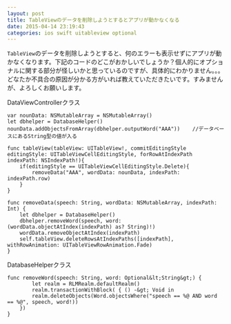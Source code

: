 ```yaml
---
layout: post
title: TableViewのデータを削除しようとするとアプリが動かなくなる
date: 2015-04-14 23:19:43
categories: ios swift uitableview optional
---
```

<p><code>TableView</code>のデータを削除しようとすると、何のエラーも表示せずにアプリが動かなくなります。下記のコードのどこがおかしいでしょうか？個人的にオプショナルに関する部分が怪しいかと思っているのですが、具体的にわかりません。。。どなたか不具合の原因が分かる方がいれば教えていただきたいです。すみませんが、よろしくお願いします。</p>

<p>DataViewControllerクラス</p>

```
var nounData: NSMutableArray = NSMutableArray()
let dbhelper = DatabaseHelper()
nounData.addObjectsFromArray(dbhelper.outputWord("AAA"))    //データベースにあるString型の値が入る

func tableView(tableView: UITableView!, commitEditingStyle editingStyle: UITableViewCellEditingStyle, forRowAtIndexPath indexPath: NSIndexPath!){            
    if(editingStyle == UITableViewCellEditingStyle.Delete){
        removeData("AAA", wordData: nounData, indexPath: indexPath.row)
    }
}

func removeData(speech: String, wordData: NSMutableArray, indexPath: Int) {
    let dbhelper = DatabaseHelper()
    dbhelper.removeWord(speech, word: (wordData.objectAtIndex(indexPath) as? String)!)
    wordData.removeObjectAtIndex(indexPath)
    self.tableView.deleteRowsAtIndexPaths([indexPath], withRowAnimation: UITableViewRowAnimation.Fade)
}
```

<p>DatabaseHelperクラス</p>

```
func removeWord(speech: String, word: Optional&lt;String&gt;) {
        let realm = RLMRealm.defaultRealm()
        realm.transactionWithBlock( { () -&gt; Void in
        realm.deleteObjects(Word.objectsWhere("speech == %@ AND word == %@", speech, word!))
    })
}
```
